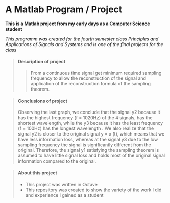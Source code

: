 # A Matlab Program / Project

**This is a Matlab project from my early days as a Computer Science student**

_This programm was created for the fourth semester class Principles and Applications of Signals and Systems 
and is one of the final projects for the class_


> #### Description of project
>
>>From a continuous time signal get minimum required sampling frequency to allow the reconstruction of the signal and application of the reconstruction formula of the sampling theorem.


> #### Conclusions of project
>
> Observing the last graph, we conclude that the signal y2 because it has the highest frequency (f = 1020Hz) of the 4 signals, has the shortest wavelength, while the y3 because it has the least frequency (f = 100Hz) has the longest wavelength . We also realize that the signal y2 is closer to the original signal y = x (t), which means that we have less information loss, whereas at the signal y3 due to the low sampling frequency the signal is significantly different from the original. Therefore, the signal y1 satisfying the sampling theorem is assumed to have little signal loss and holds most of the original signal information compared to the original.


> #### About this project
>
> - This project was written in Octave
> - This repository was created to show the variety of the work I did and experience I gained as a student
>

